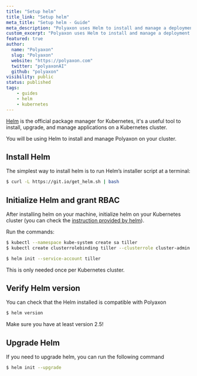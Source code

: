 ```yaml
---
title: "Setup helm"
title_link: "Setup helm"
meta_title: "Setup helm - Guide"
meta_description: "Polyaxon uses Helm to install and manage a deployment on Kubernetes."
custom_excerpt: "Polyaxon uses Helm to install and manage a deployment on Kubernetes."
featured: true
author:
  name: "Polyaxon"
  slug: "Polyaxon"
  website: "https://polyaxon.com"
  twitter: "polyaxonAI"
  github: "polyaxon"
visibility: public
status: published
tags:
    - guides
    - helm
    - kubernetes
---
```


[Helm](https://helm.sh/) is the official package manager for Kubernetes,
it's a useful tool to install, upgrade, and manage applications on a Kubernetes cluster.

You will be using Helm to install and manage Polyaxon on your cluster.

## Install Helm

The simplest way to install helm is to run Helm’s installer script at a terminal:

```bash
$ curl -L https://git.io/get_helm.sh | bash
```

## Initialize Helm and grant RBAC

After installing helm on your machine, initialize helm on your Kubernetes cluster
(you can check the [instruction provided by helm](https://github.com/kubernetes/helm/blob/master/docs/rbac.md)).

Run the commands:

```bash
$ kubectl --namespace kube-system create sa tiller
$ kubectl create clusterrolebinding tiller --clusterrole cluster-admin --serviceaccount=kube-system:tiller
```

```bash
$ helm init --service-account tiller
```

This is only needed once per Kubernetes cluster.


## Verify Helm version

You can check that the Helm installed is compatible with Polyaxon

```bash
$ helm version
```

Make sure you have at least version 2.5!

## Upgrade Helm

If you need to upgrade helm, you can run the following command

```bash
$ helm init --upgrade
```
